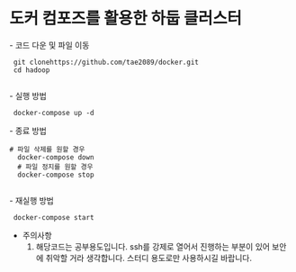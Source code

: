 <h1>도커 컴포즈를 활용한 하둡 클러스터</h1>
-  코드 다운 및 파일 이동
  <pre><code> git clonehttps://github.com/tae2089/docker.git <br> cd hadoop
  </code></pre>
- 실행 방법
  <pre><code> docker-compose up -d</code></pre>
- 종료 방법
  <pre><code># 파일 삭제를 원할 경우
  docker-compose down 
  # 파일 정지를 원할 경우
  docker-compose stop 
  </code></pre>
- 재실행 방법
    <pre><code> docker-compose start </code></pre>

- 주의사항
  1. 해당코드는 공부용도입니다. ssh를 강제로 열어서 진행하는 부분이 있어 보안에 취악할 거라 생각합니다. 스터디 용도로만 사용하시길 바랍니다.
